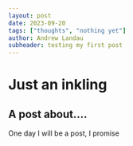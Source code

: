 ```yaml
---
layout: post
date: 2023-09-20
tags: ["thoughts", "nothing yet"]
author: Andrew Landau
subheader: testing my first post
---
```


# Just an inkling 

## A post about....
One day I will be a post, I promise
